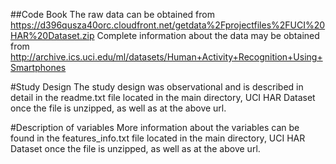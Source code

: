 ##Code Book
The raw data can be obtained from 
https://d396qusza40orc.cloudfront.net/getdata%2Fprojectfiles%2FUCI%20HAR%20Dataset.zip 
Complete information about the data may be obtained from
http://archive.ics.uci.edu/ml/datasets/Human+Activity+Recognition+Using+Smartphones 

#Study Design
The study design was observational and is described in detail in the readme.txt file located in the main directory,
UCI HAR Dataset once the file is unzipped, as well as at the above url.

#Description of variables
More information about the variables can be found in the features_info.txt file located in the main directory,
UCI HAR Dataset once the file is unzipped, as well as at the above url.
